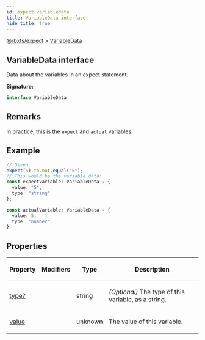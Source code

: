 ```yaml
---
id: expect.variabledata
title: VariableData interface
hide_title: true
---
```


[@rbxts/expect](./expect.md) &gt; [VariableData](./expect.variabledata.md)

## VariableData interface

Data about the variables in an expect statement.

**Signature:**

```typescript
interface VariableData 
```

## Remarks

In practice, this is the `expect` and `actual` variables.

## Example


```ts
// Given:
expect(5).to.not.equal("5");
// This would be the variable data:
const expectVariable: VariableData = {
  value: "5",
  type: "string"
};

const actualVariable: VariableData = {
  value: 5,
  type: "number"
}
```

## Properties

<table><thead><tr><th>

Property


</th><th>

Modifiers


</th><th>

Type


</th><th>

Description


</th></tr></thead>
<tbody><tr><td>

[type?](./expect.variabledata.type.md)


</td><td>


</td><td>

string


</td><td>

_(Optional)_ The type of this variable, as a string.


</td></tr>
<tr><td>

[value](./expect.variabledata.value.md)


</td><td>


</td><td>

unknown


</td><td>

The value of this variable.


</td></tr>
</tbody></table>